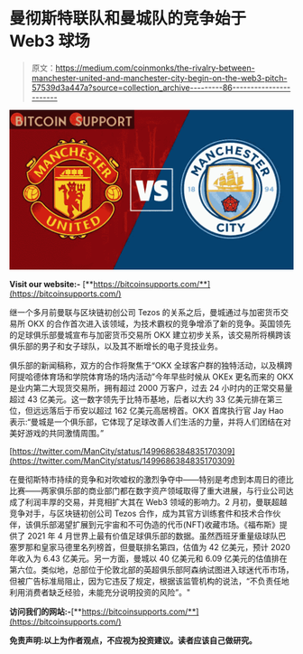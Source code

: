 # 曼彻斯特联队和曼城队的竞争始于 Web3 球场

> 原文：<https://medium.com/coinmonks/the-rivalry-between-manchester-united-and-manchester-city-begin-on-the-web3-pitch-57539d3a447a?source=collection_archive---------86----------------------->

![](img/ce502b5bde716d6f5f3796d24dd0d160.png)

**Visit our website:-** [**https://bitcoinsupports.com/**](https://bitcoinsupports.com/)

继一个多月前曼联与区块链初创公司 Tezos 的关系之后，曼城通过与加密货币交易所 OKX 的合作首次进入该领域，为技术霸权的竞争增添了新的竞争。英国领先的足球俱乐部曼城宣布与加密货币交易所 OKX 建立初步关系，该交易所将横跨该俱乐部的男子和女子球队，以及其不断增长的电子竞技业务。

俱乐部的新闻稿称，双方的合作将聚焦于“OKX 全球客户群的独特活动，以及横跨阿提哈德体育场和学院体育场的场内活动”今年早些时候从 OKEx 更名而来的 OKX 是业内第二大现货交易所，拥有超过 2000 万客户，过去 24 小时内的正常交易量超过 43 亿美元。这一数字领先于比特币基地，后者以大约 33 亿美元排在第三位，但远远落后于币安以超过 162 亿美元高居榜首。OKX 首席执行官 Jay Hao 表示:“曼城是一个俱乐部，它体现了足球改善人们生活的力量，并将人们团结在对美好游戏的共同激情周围。”

[https://twitter.com/ManCity/status/1499686384835170309](https://twitter.com/ManCity/status/1499686384835170309)

在曼彻斯特市持续的竞争和对吹嘘权的激烈争夺中——特别是考虑到本周日的德比比赛——两家俱乐部的商业部门都在数字资产领域取得了重大进展，与行业公司达成了利润丰厚的交易，并竞相扩大其在 Web3 领域的影响力。2 月初，曼联超越竞争对手，与区块链初创公司 Tezos 合作，成为其官方训练套件和技术合作伙伴，该俱乐部渴望扩展到元宇宙和不可伪造的代币(NFT)收藏市场。《福布斯》提供了 2021 年 4 月世界上最有价值足球俱乐部的数据。虽然西班牙重量级球队巴塞罗那和皇家马德里名列榜首，但曼联排名第四，估值为 42 亿美元，预计 2020 年收入为 6.43 亿美元。另一方面，曼城以 40 亿美元和 6.09 亿美元的估值排在第六位。类似地，总部位于伦敦北部的英超俱乐部阿森纳试图进入球迷代币市场，但被广告标准局阻止，因为它违反了规定，根据该监管机构的说法，“不负责任地利用消费者缺乏经验，未能充分说明投资的风险”。"

**访问我们的网站:-**[**https://bitcoinsupports.com/**](https://bitcoinsupports.com/)

**免责声明:以上为作者观点，不应视为投资建议。读者应该自己做研究。**